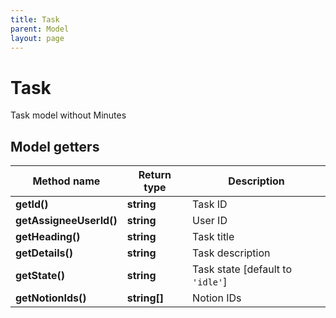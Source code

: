 ```yaml
---
title: Task
parent: Model
layout: page
---
```


# Task

Task model without Minutes

## Model getters

Method name | Return type | Description
------------ | ------------- | -------------
**getId()** | **string** | Task ID
**getAssigneeUserId()** | **string** | User ID
**getHeading()** | **string** | Task title
**getDetails()** | **string** | Task description
**getState()** | **string** | Task state [default to `'idle'`]
**getNotionIds()** | **string[]** | Notion IDs

